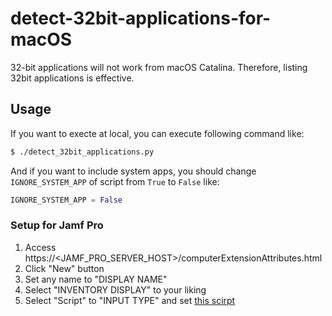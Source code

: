 # detect-32bit-applications-for-macOS

32-bit applications will not work from macOS Catalina.
Therefore, listing 32bit applications is effective.

## Usage

If you want to execte at local, you can execute following command like:

```sh
$ ./detect_32bit_applications.py
```

And if you want to include system apps, you should change `IGNORE_SYSTEM_APP` of script from `True` to `False` like:

```python
IGNORE_SYSTEM_APP = False
```

### Setup for Jamf Pro

1. Access https://<JAMF_PRO_SERVER_HOST>/computerExtensionAttributes.html
2. Click "New" button
3. Set any name to "DISPLAY NAME"
4. Select "INVENTORY DISPLAY" to your liking
5. Select "Script" to "INPUT TYPE" and set [this scirpt](./detect_32bit_applications.py)
